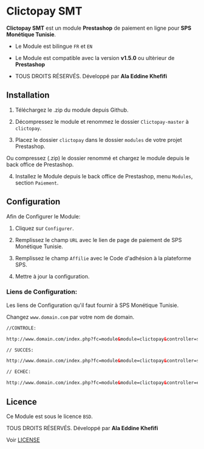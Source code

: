 Clictopay SMT
=====================

**Clictopay SMT** est un module **Prestashop** de paiement en ligne pour **SPS Monétique Tunisie**.

- Le Module est bilingue ``FR`` et ``EN``

- Le Module est compatible avec la version **v1.5.0** ou ultèrieur de **Prestashop**

- TOUS DROITS RÉSERVÉS. Développé par **Ala Eddine Khefifi**



Installation
------------

1. Téléchargez le .zip du module depuis Github.

2. Décompressez le module et renommez le dossier ``Clictopay-master``  à  ``clictopay``.

3. Placez le dossier ``clictopay`` dans le dossier ``modules`` de votre projet Prestashop.

 Ou compressez (.zip) le dossier renommé et chargez le module depuis le back office de Prestashop.

4. Installez le Module depuis le back office de Prestashop, menu ``Modules``, section ``Paiement``.



Configuration
-------------

Afin de Configurer le Module:

1. Cliquez sur ``Configurer``.

2. Remplissez le champ ``URL`` avec le lien de page de paiement de SPS Monétique Tunisie.

3. Remplissez le champ ``Affilie`` avec le Code d'adhésion à la plateforme SPS.

4. Mettre à jour la configuration.


### Liens de Configuration:

Les liens de Configuration qu'il faut fournir à SPS Monétique Tunisie.

Changez ``www.domain.com`` par votre nom de domain.


``` html
//CONTROLE:

http://www.domain.com/index.php?fc=module&module=clictopay&controller=smtcontrol

// SUCCES:

http://www.domain.com/index.php?fc=module&module=clictopay&controller=succes

// ECHEC:

http://www.domain.com/index.php?fc=module&module=clictopay&controller=echec

```


Licence
-------

Ce Module est sous le licence ``BSD``.

TOUS DROITS RÉSERVÉS. Développé par **Ala Eddine Khefifi**

Voir [LICENSE](https://github.com/NAYZO/Clictopay/blob/master/LICENSE)